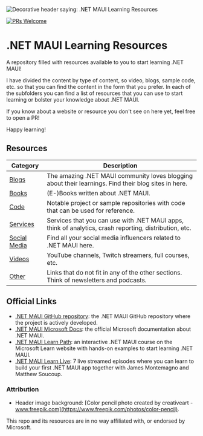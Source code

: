 ![Decorative header saying: .NET MAUI Learning Resources](assets/images/header.png)

[![PRs Welcome](https://img.shields.io/badge/PRs-welcome-brightgreen.svg?style=flat-square)](https://makeapullrequest.com)

# .NET MAUI Learning Resources

A repository filled with resources available to you to start learning .NET MAUI!

I have divided the content by type of content, so video, blogs, sample code, etc. so that you can find the content in the form that you prefer. In each of the subfolders you can find a list of resources that you can use to start learning or bolster your knowledge about .NET MAUI.

If you know about a website or resource you don't see on here yet, feel free to open a PR!

Happy learning!

## Resources

| Category | Description |
| ----------- | ----------- |
| [Blogs](Blogs) | The amazing .NET MAUI community loves blogging about their learnings. Find their blog sites in here. |
| [Books](Books) | (E-)Books written about .NET MAUI.
| [Code](Code) | Notable project or sample repositories with code that can be used for reference. |
| [Services](Services) | Services that you can use with .NET MAUI apps, think of analytics, crash reporting, distribution, etc. |
| [Social Media](Social%20Media) | Find all your social media influencers related to .NET MAUI here. |
| [Videos](Videos) | YouTube channels, Twitch streamers, full courses, etc. |
| [Other](Other) | Links that do not fit in any of the other sections. Think of newsletters and podcasts. |

## Official Links

* [.NET MAUI GitHub repository](https://github.com/dotnet/maui): the .NET MAUI GitHub repository where the project is actively developed.
* [.NET MAUI Microsoft Docs](https://aka.ms/maui/docs): the official Microsoft documentation about .NET MAUI.
* [.NET MAUI Learn Path](https://aka.ms/maui/mslearn): an interactive .NET MAUI course on the Microsoft Learn website with hands-on examples to start learning .NET MAUI.
* [.NET MAUI Learn Live](https://aka.ms/learnlive-mobile-desktop-apps-dotnet-maui): 7 live streamed episodes where you can learn to build your first .NET MAUI app together with James Montemagno and Matthew Soucoup.

### Attribution

* Header image background: [Color pencil photo created by creativeart - www.freepik.com](https://www.freepik.com/photos/color-pencil).

This repo and its resources are in no way affiliated with, or endorsed by Microsoft.
